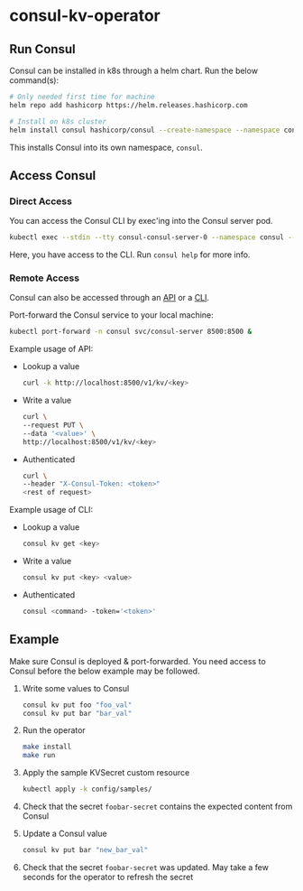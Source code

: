 # consul-kv-operator

## Run Consul
Consul can be installed in k8s through a helm chart. Run the below command(s):

```bash
# Only needed first time for machine
helm repo add hashicorp https://helm.releases.hashicorp.com

# Install on k8s cluster
helm install consul hashicorp/consul --create-namespace --namespace consul --values consul-config.yaml
```

This installs Consul into its own namespace, `consul`.

## Access Consul

### Direct Access

You can access the Consul CLI by exec'ing into the Consul server pod.

```bash
kubectl exec --stdin --tty consul-consul-server-0 --namespace consul -- /bin/sh
```

Here, you have access to the CLI. Run `consul help` for more info.

### Remote Access

Consul can also be accessed through an [API](https://www.consul.io/api-docs) or a [CLI](https://www.consul.io/downloads).

Port-forward the Consul service to your local machine:

```bash
kubectl port-forward -n consul svc/consul-server 8500:8500 &
```

Example usage of API:

* Lookup a value

    ```bash
    curl -k http://localhost:8500/v1/kv/<key>
    ```

* Write a value

    ```bash
    curl \
    --request PUT \
    --data '<value>' \
    http://localhost:8500/v1/kv/<key>
    ```

* Authenticated

    ```bash
    curl \
    --header "X-Consul-Token: <token>"
    <rest of request>
    ```

Example usage of CLI:

* Lookup a value

    ```bash
    consul kv get <key>
    ```

* Write a value

    ```bash
    consul kv put <key> <value>
    ```

* Authenticated

    ```bash
    consul <command> -token='<token>'
    ```

## Example

Make sure Consul is deployed & port-forwarded. You need access to Consul before the below example may be followed.

1. Write some values to Consul

    ```bash
    consul kv put foo "foo_val"
    consul kv put bar "bar_val"
    ```

2. Run the operator

    ```bash
    make install
    make run
    ```

3. Apply the sample KVSecret custom resource

    ```bash
    kubectl apply -k config/samples/
    ```

4. Check that the secret `foobar-secret` contains the expected content from Consul

5. Update a Consul value

    ```bash
    consul kv put bar "new_bar_val"
    ```

6. Check that the secret `foobar-secret` was updated. May take a few seconds for the operator to refresh the secret
